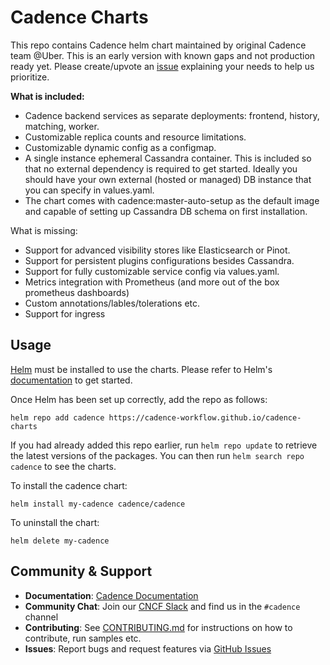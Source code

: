 # Cadence Charts

This repo contains Cadence helm chart maintained by original Cadence team @Uber.
This is an early version with known gaps and not production ready yet. 
Please create/upvote an [issue]([url](https://github.com/uber/cadence-charts/issues)) explaining your needs to help us prioritize.

**What is included:**
- Cadence backend services as separate deployments: frontend, history, matching, worker.
- Customizable replica counts and resource limitations.
- Customizable dynamic config as a configmap.
- A single instance ephemeral Cassandra container. This is included so that no external dependency is required to get started. Ideally you should have your own external (hosted or managed) DB instance that you can specify in values.yaml.
- The chart comes with cadence:master-auto-setup as the default image and capable of setting up Cassandra DB schema on first installation.


What is missing:
- Support for advanced visibility stores like Elasticsearch or Pinot.
- Support for persistent plugins configurations besides Cassandra.
- Support for fully customizable service config via values.yaml.
- Metrics integration with Prometheus (and more out of the box prometheus dashboards)
- Custom annotations/lables/tolerations etc.
- Support for ingress

## Usage

[Helm](https://helm.sh) must be installed to use the charts.  Please refer to
Helm's [documentation](https://helm.sh/docs) to get started.

Once Helm has been set up correctly, add the repo as follows:

```
helm repo add cadence https://cadence-workflow.github.io/cadence-charts
```

If you had already added this repo earlier, run `helm repo update` to retrieve
the latest versions of the packages.  You can then run `helm search repo
cadence` to see the charts.

To install the cadence chart:

    helm install my-cadence cadence/cadence

To uninstall the chart:

    helm delete my-cadence

## Community & Support

- **Documentation**: [Cadence Documentation](https://cadenceworkflow.io/docs/)
- **Community Chat**: Join our [CNCF Slack](https://communityinviter.com/apps/cloud-native/cncf) and find us in the `#cadence` channel
- **Contributing**: See [CONTRIBUTING.md](CONTRIBUTING.md) for instructions on how to contribute, run samples etc.
- **Issues**: Report bugs and request features via [GitHub Issues](https://github.com/uber/cadence-charts/issues)
